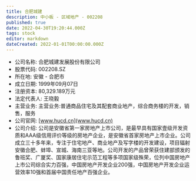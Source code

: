 ```yaml
---
title: 合肥城建
description: 中小板 - 区域地产 - 002208
published: true
date: 2022-04-30T19:20:44.000Z
tags: stock
editor: markdown
dateCreated: 2022-01-01T00:00:00.000Z
---
```


- 公司名称: 合肥城建发展股份有限公司
- 股票代码: 002208.SZ
- 所在地: 安徽 - 合肥市
- 成立日期: 1999年09月07日
- 注册资本: 80,329.189万元
- 法定代表人: 王晓毅
- 主营业务: 主营业务:普通商品住宅及其配套商业地产，综合商务楼的开发，销售，服务
- 公司官网: [www.hucd.cn](www.hucd.cn)
- 公司介绍: 公司是安徽省第一家房地产上市公司，是最早具有国家壹级开发资质和AAA级信用评价等级的房地产企业，是安徽省首家房地产上市企业。公司成立三十多年来，专注于住宅地产、商业地产及写字楼的开发建设，项目辐射安徽合肥、蚌埠、宣城、海南三亚等地。公司开发的产品曾荣获住建部颁发的鲁班奖、广厦奖、国家康居住宅示范工程等多项国家级殊荣，位列中国房地产上市公司综合实力百强，中国房地产开发企业200强，中国房地产开发企业运营效率10强和首届中国责任地产百强企业。


